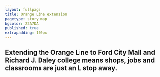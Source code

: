 ```yaml
---
layout: fullpage
title: Orange Line extension
pagetype: story map
bgcolor: 22A7DA
published: true
extrapadding: 100px
---
```


## Extending the Orange Line to Ford City Mall and Richard J. Daley college means shops, jobs and classrooms are just an L stop away.
